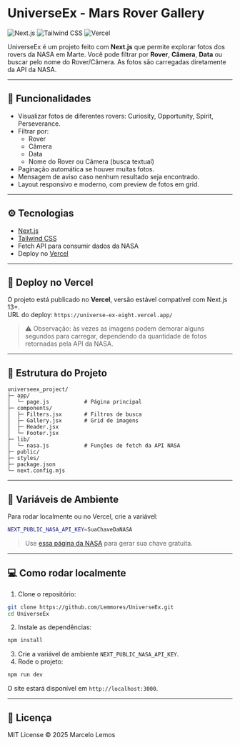 # UniverseEx - Mars Rover Gallery

![Next.js](https://img.shields.io/badge/Next.js-13.5.2-blue) ![Tailwind CSS](https://img.shields.io/badge/Tailwind_CSS-v3.3.4-green) ![Vercel](https://img.shields.io/badge/Vercel-Deployed-black)

UniverseEx é um projeto feito com **Next.js** que permite explorar fotos dos rovers da NASA em Marte. Você pode filtrar por **Rover**, **Câmera**, **Data** ou buscar pelo nome do Rover/Câmera. As fotos são carregadas diretamente da API da NASA.

---

## 🌌 Funcionalidades

- Visualizar fotos de diferentes rovers: Curiosity, Opportunity, Spirit, Perseverance.
- Filtrar por:
  - Rover  
  - Câmera  
  - Data  
  - Nome do Rover ou Câmera (busca textual)
- Paginação automática se houver muitas fotos.
- Mensagem de aviso caso nenhum resultado seja encontrado.
- Layout responsivo e moderno, com preview de fotos em grid.

---

## ⚙️ Tecnologias

- [Next.js](https://nextjs.org/)  
- [Tailwind CSS](https://tailwindcss.com/)  
- Fetch API para consumir dados da NASA  
- Deploy no [Vercel](https://vercel.com/)

---

## 🚀 Deploy no Vercel

O projeto está publicado no **Vercel**, versão estável compatível com Next.js 13+.  
URL do deploy: `https://universe-ex-eight.vercel.app/` 

> ⚠️ Observação: às vezes as imagens podem demorar alguns segundos para carregar, dependendo da quantidade de fotos retornadas pela API da NASA.

---

## 📁 Estrutura do Projeto

```
universeex_project/
├─ app/
│  └─ page.js           # Página principal
├─ components/
│  ├─ Filters.jsx       # Filtros de busca
│  ├─ Gallery.jsx       # Grid de imagens
│  ├─ Header.jsx
│  └─ Footer.jsx
├─ lib/
│  └─ nasa.js           # Funções de fetch da API NASA
├─ public/
├─ styles/
├─ package.json
└─ next.config.mjs
```

---

## 🔑 Variáveis de Ambiente

Para rodar localmente ou no Vercel, crie a variável:

```bash
NEXT_PUBLIC_NASA_API_KEY=SuaChaveDaNASA
```

> Use [essa página da NASA](https://api.nasa.gov/) para gerar sua chave gratuita.

---

## 💻 Como rodar localmente

1. Clone o repositório:

```bash
git clone https://github.com/Lemmores/UniverseEx.git
cd UniverseEx
```

2. Instale as dependências:

```bash
npm install
```

3. Crie a variável de ambiente `NEXT_PUBLIC_NASA_API_KEY`.  
4. Rode o projeto:

```bash
npm run dev
```

O site estará disponível em `http://localhost:3000`.

---

## 📜 Licença

MIT License © 2025 Marcelo Lemos
